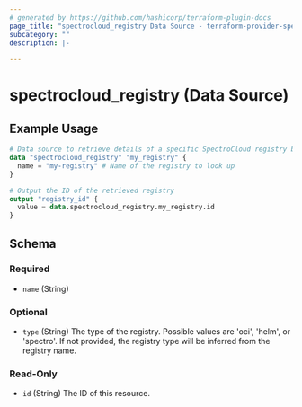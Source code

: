 ```yaml
---
# generated by https://github.com/hashicorp/terraform-plugin-docs
page_title: "spectrocloud_registry Data Source - terraform-provider-spectrocloud"
subcategory: ""
description: |-
  
---
```


# spectrocloud_registry (Data Source)



## Example Usage

```terraform
# Data source to retrieve details of a specific SpectroCloud registry by name
data "spectrocloud_registry" "my_registry" {
  name = "my-registry" # Name of the registry to look up
}

# Output the ID of the retrieved registry
output "registry_id" {
  value = data.spectrocloud_registry.my_registry.id
}
```

<!-- schema generated by tfplugindocs -->
## Schema

### Required

- `name` (String)

### Optional

- `type` (String) The type of the registry. Possible values are 'oci', 'helm', or 'spectro'. If not provided, the registry type will be inferred from the registry name.

### Read-Only

- `id` (String) The ID of this resource.
